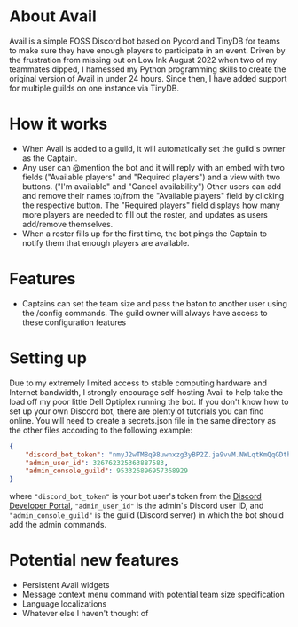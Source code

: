 # About Avail
Avail is a simple FOSS Discord bot based on Pycord and TinyDB for teams to make sure they have enough players to participate in an event.
Driven by the frustration from missing out on Low Ink August 2022 when two of my teammates dipped, I harnessed my Python programming skills to create the original version of Avail in under 24 hours.
Since then, I have added support for multiple guilds on one instance via TinyDB.

# How it works
- When Avail is added to a guild, it will automatically set the guild's owner as the Captain.
- Any user can @mention the bot and it will reply with an embed with two fields ("Available players" and "Required players") and a view with two buttons. ("I'm available" and "Cancel availability") Other users can add and remove their names to/from the "Available players" field by clicking the respective button. The "Required players" field displays how many more players are needed to fill out the roster, and updates as users add/remove themselves.
- When a roster fills up for the first time, the bot pings the Captain to notify them that enough players are available.

# Features
- Captains can set the team size and pass the baton to another user using the /config commands. The guild owner will always have access to these configuration features

# Setting up
Due to my extremely limited access to stable computing hardware and Internet bandwidth, I strongly encourage self-hosting Avail to help take the load off my poor little Dell Optiplex running the bot.
If you don't know how to set up your own Discord bot, there are plenty of tutorials you can find online.
You will need to create a secrets.json file in the same directory as the other files according to the following example:
```json
{
    "discord_bot_token": "nmyJ2wTM8q98uwnxzg3yBP2Z.ja9vvM.NWLqtKmQqGDthhS8jbVBbwSti7jMc5BFJmfrf8",
    "admin_user_id": 326762325363887583,
    "admin_console_guild": 953326896957368929
}
```
where `"discord_bot_token"` is your bot user's token from the [Discord Developer Portal](https://discord.com/developers/applications), `"admin_user_id"` is the admin's Discord user ID, and `"admin_console_guild"` is the guild (Discord server) in which the bot should add the admin commands.

# Potential new features
- Persistent Avail widgets
- Message context menu command with potential team size specification
- Language localizations
- Whatever else I haven't thought of
